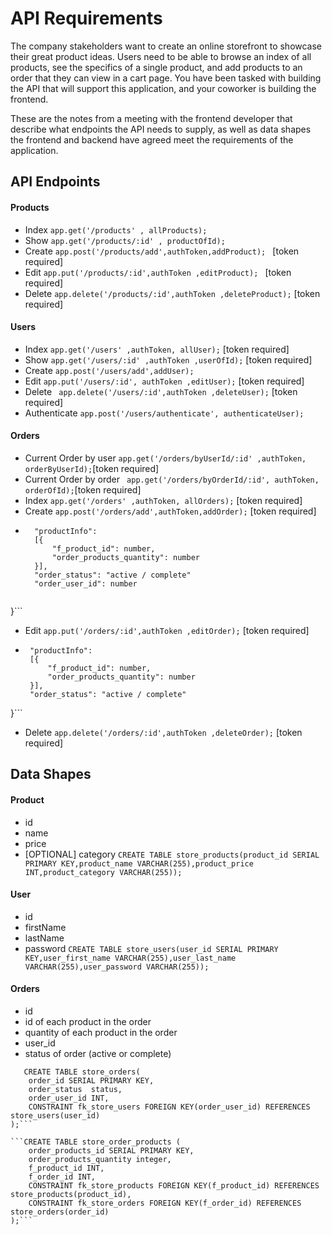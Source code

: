 # API Requirements
The company stakeholders want to create an online storefront to showcase their great product ideas. Users need to be able to browse an index of all products, see the specifics of a single product, and add products to an order that they can view in a cart page. You have been tasked with building the API that will support this application, and your coworker is building the frontend.

These are the notes from a meeting with the frontend developer that describe what endpoints the API needs to supply, as well as data shapes the frontend and backend have agreed meet the requirements of the application. 

## API Endpoints
#### Products
- Index ```app.get('/products' , allProducts); ```
- Show ``` app.get('/products/:id' , productOfId); ```
- Create ```app.post('/products/add',authToken,addProduct); ``` [token required]
- Edit ```app.put('/products/:id',authToken ,editProduct); ``` [token required]
- Delete ```app.delete('/products/:id',authToken ,deleteProduct);``` [token required]


#### Users
- Index ```app.get('/users' ,authToken, allUser);```  [token required]
- Show ```app.get('/users/:id' ,authToken ,userOfId);```  [token required]
- Create  ```app.post('/users/add',addUser);``` 
- Edit ```app.put('/users/:id', authToken ,editUser);``` [token required]
- Delete ``` app.delete('/users/:id',authToken ,deleteUser);``` [token required]
- Authenticate ```app.post('/users/authenticate', authenticateUser);```

#### Orders
- Current Order by user ```app.get('/orders/byUserId/:id' ,authToken, orderByUserId);```[token required]
- Current Order by order ``` app.get('/orders/byOrderId/:id', authToken, orderOfId);```[token required]
- Index ```app.get('/orders' ,authToken, allOrders);```  [token required]
- Create  ```app.post('/orders/add',authToken,addOrder);```  [token required]
- ```How to enter value inito post man body => {
    "productInfo": 
    [{
        "f_product_id": number,
        "order_products_quantity": number
    }],
    "order_status": "active / complete"
    "order_user_id": number
    
}```
- Edit ```app.put('/orders/:id',authToken ,editOrder);``` [token required]
-  ```How to enter value inito post man body => {
    "productInfo": 
    [{
        "f_product_id": number,
        "order_products_quantity": number
    }],
    "order_status": "active / complete"
}```
- Delete ```app.delete('/orders/:id',authToken ,deleteOrder);``` [token required]

## Data Shapes
#### Product
-  id
- name
- price
- [OPTIONAL] category
```CREATE TABLE store_products(product_id SERIAL PRIMARY KEY,product_name VARCHAR(255),product_price INT,product_category VARCHAR(255)); ```

#### User
- id
- firstName
- lastName
- password
```CREATE TABLE store_users(user_id SERIAL PRIMARY KEY,user_first_name VARCHAR(255),user_last_name VARCHAR(255),user_password VARCHAR(255));```

#### Orders
- id
- id of each product in the order
- quantity of each product in the order
- user_id
- status of order (active or complete)
```CREATE TYPE status AS ENUM ('active', 'complete');
   CREATE TABLE store_orders(
    order_id SERIAL PRIMARY KEY,
    order_status  status,
    order_user_id INT,
    CONSTRAINT fk_store_users FOREIGN KEY(order_user_id) REFERENCES store_users(user_id)
);```

```CREATE TABLE store_order_products (
    order_products_id SERIAL PRIMARY KEY,
    order_products_quantity integer,
    f_product_id INT,
    f_order_id INT,
    CONSTRAINT fk_store_products FOREIGN KEY(f_product_id) REFERENCES store_products(product_id),
    CONSTRAINT fk_store_orders FOREIGN KEY(f_order_id) REFERENCES store_orders(order_id)
);```
